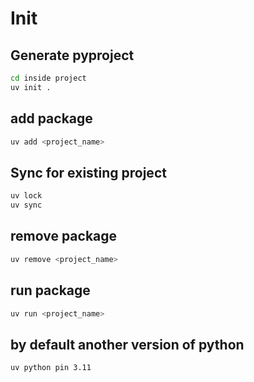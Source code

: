 # Init

## Generate pyproject

```bash
cd inside project
uv init .
```

## add package

```bash
uv add <project_name>
```

## Sync for existing project

```bash
uv lock
uv sync
```

## remove package

```bash
uv remove <project_name>
```

## run package

```bash
uv run <project_name>
```

## by default another version of python

```bash
uv python pin 3.11
```
